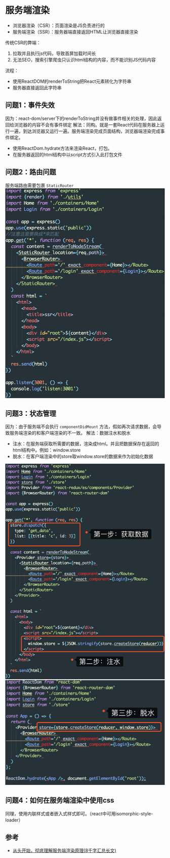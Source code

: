 # 服务端渲染
- 浏览器渲染（CSR）：页面渲染是JS负责进行的
- 服务端渲染（SSR）：服务器端直接返回HTML让浏览器直接渲染

传统CSR的弊端：
1. 拉取并且执行js代码，导致首屏加载时间长
2. 无法SEO，搜索引擎爬虫只认识html结构的内容，而不能识别JS代码内容

流程：
- 使用ReactDOM的renderToString把React元素转化为字符串
- 服务器直接返回此字符串

## 问题1：事件失效
因为：react-dom/server下的renderToString并没有做事件相关的处理，因此返回给浏览器的内容不会有事件绑定
解法：同构。就是一套React代码在服务器上运行一遍，到达浏览器又运行一遍。服务端渲染完成页面结构，浏览器端渲染完成事件绑定。
- 使用ReactDom.hydrate方法来渲染React，打包。
- 在服务器返回的html结构中以script方式引入此打包文件

## 问题2：路由问题
服务端路由需要包裹 `StaticRouter`
![1](1.png)

## 问题3：状态管理
因为：由于服务端不会执行 `componentDidMount` 方法，假如再次请求数据，会导致服务端渲染的和客户端渲染的不一致。
解法：数据注水和脱水
- 注水：在服务端获取所需要的数据，渲染成html。并且把数据保存在返回的html结构中。例如：window.store
- 脱水：在客户端渲染中的store取window.store的数据来作为初始化数据

![2](2.png)
![3](3.png)

## 问题4：如何在服务端渲染中使用css
同理，使用内联样式或者嵌入式样式即可。（react中可用isomorphic-style-loader）

## 参考
- [从头开始，彻底理解服务端渲染原理(8千字汇总长文)](https://juejin.im/post/5d1fe6be51882579db031a6d?utm_source=gold_browser_extension#heading-0)
